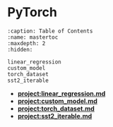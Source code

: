 # PyTorch 

```{toctree}
:caption: Table of Contents
:name: mastertoc
:maxdepth: 2
:hidden:

linear_regression
custom_model
torch_dataset
sst2_iterable
```

- **<project:linear_regression.md>**
- **<project:custom_model.md>**
- **<project:torch_dataset.md>**
- **<project:sst2_iterable.md>**
